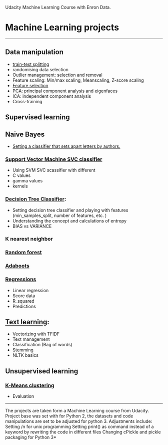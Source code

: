 Udacity Machine Learning Course with Enron Data.

# Machine Learning projects

---------------------------

## Data manipulation
- [train-test splitting]()
- randomising data selection
- Outlier management: selection and removal
- Feature scaling: Min/max scaling, Meanscaling, Z-score scaling
- [Feature selection](https://github.com/cliptic/Machine_Learning_Projects/blob/master/feature_selection/find_signature.py)
- [PCA](https://github.com/cliptic/Machine_Learning_Projects/blob/master/pca/eigenfaces.py): principal component analysis and eigenfaces
- ICA: independent component analysis
- Cross-training

## Supervised learning
## Naive Bayes 
- [Setting a classifier that sets apart letters by authors.](https://github.com/cliptic/Machine_Learning_Projects/tree/master/naive_bayes) 
### [Support Vector Machine SVC classifier](https://github.com/cliptic/Machine_Learning_Projects/blob/master/svm/svm_author_id.py) 
- Using SVM SVC scassifier with different 
- C values 
- gamma values
- kernels
### [Decision Tree Classifier](https://github.com/cliptic/Machine_Learning_Projects/blob/master/decision_tree/dt_author_id.py):
- Setting decision tree classifier and playing with features (min_samples_split, number of features, etc. )
- Understanding the concept and calculations of entropy
- BIAS vs VARIANCE
### K nearest neighbor
### [Random forest](https://github.com/cliptic/Machine_Learning_Projects/blob/master/choose_your_own/your_algorithm.py)
### [Adaboots](https://github.com/cliptic/Machine_Learning_Projects/blob/master/choose_your_own/your_algorithm.py)
### [Regressions](https://github.com/cliptic/Machine_Learning_Projects/blob/master/regression/finance_regression.py)
- Linear regression
- Score data
- R_squared
- Predictions
## [Text learning](https://github.com/cliptic/Machine_Learning_Projects/blob/master/text_learning/vectorize_text.py):
- Vectorizing with TFIDF
- Text management
- Classification (Bag of words)
- Stemming
- NLTK basics
## Unsupervised learning 
### [K-Means clustering](https://github.com/cliptic/Machine_Learning_Projects/blob/master/k_means/k_means_cluster.py)
- Evaluation

--------------------------

The projects are taken form a Machine Learning course from Udacity.
Project base was set with for Python 2, the datasets and code manipulations are set to be adjusted for python 3. 
Adjustments include:
Setting /n for unix programming
Setting print() as command instead of a keyword by rewriting the code in different files
Changing cPickle and pickle packaging for Python 3* 
